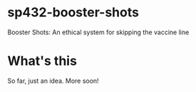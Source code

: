 # sp432-booster-shots
Booster Shots: An ethical system for skipping the vaccine line

# What's this
So far, just an idea. More soon!
